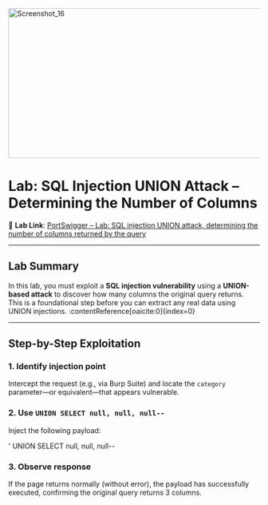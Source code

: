 <img width="600" height="300" alt="Screenshot_16" src="https://github.com/user-attachments/assets/aa2a6f16-c76e-459b-b88a-425198e2b84b" />

# Lab: SQL Injection UNION Attack – Determining the Number of Columns

🔗 **Lab Link**: [PortSwigger – Lab: SQL injection UNION attack, determining the number of columns returned by the query](https://portswigger.net/web-security/sql-injection/union-attacks/lab-determine-number-of-columns)  

---

##  Lab Summary
In this lab, you must exploit a **SQL injection vulnerability** using a **UNION-based attack** to discover how many columns the original query returns. This is a foundational step before you can extract any real data using UNION injections. :contentReference[oaicite:0]{index=0}

---

##  Step-by-Step Exploitation

### 1. Identify injection point
Intercept the request (e.g., via Burp Suite) and locate the `category` parameter—or equivalent—that appears vulnerable.

### 2. Use `UNION SELECT null, null, null--`
Inject the following payload:

' UNION SELECT null, null, null--

### 3. Observe response
If the page returns normally (without error), the payload has successfully executed, confirming the original query returns 3 columns.

